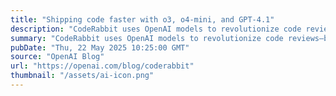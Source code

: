 ```yaml
---
title: "Shipping code faster with o3, o4-mini, and GPT-4.1"
description: "CodeRabbit uses OpenAI models to revolutionize code reviews—boosting accuracy, accelerating PR merges, and helping developers ship faster with fewer bugs and higher ROI."
summary: "CodeRabbit uses OpenAI models to revolutionize code reviews—boosting accuracy, accelerating PR merges, and helping developers ship faster with fewer bugs and higher ROI."
pubDate: "Thu, 22 May 2025 10:25:00 GMT"
source: "OpenAI Blog"
url: "https://openai.com/blog/coderabbit"
thumbnail: "/assets/ai-icon.png"
---
```


